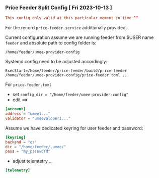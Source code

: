 ### Price Feeder Split Config [ Fri 2023-10-13 ]
```toml
This config only valid at this particular moment in time ^^
```
For the record `price-feeder.service` additionally provided.

Current configuration assume we are running feeder from $USER name `feeder` and absolute path to config folder is:
```
/home/feeder/umee-provider-config
```
Systemd config need to be adjusted accordingly:
```
ExecStart=/home/feeder/price-feeder/build/price-feeder /home/feeder/umee-provider-config/price-feeder.toml ...
```
For `price-feeder.toml`
* set `config_dir = "/home/feeder/umee-provider-config"`
* edit ==>
```toml
[account]
address = "umee1..."
validator = "umeevaloper1..."
```
Assume we have dedicated keyring for user feeder and password:
```toml
[keyring]
backend = "os"
dir = "/home/feeder/.umee/"
pass = "my_password"
```
* adjust telemtetry ...
```toml
[telemetry]
```
